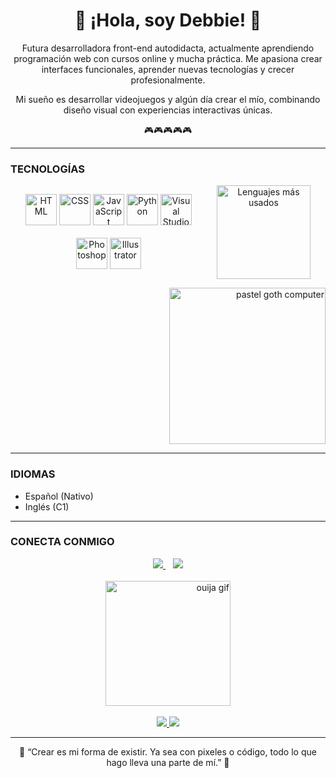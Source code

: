 <h1 align="center">🌸 ¡Hola, soy Debbie! 🌸</h1>

<p align="center">
  Futura desarrolladora front-end autodidacta, actualmente aprendiendo programación web con cursos online y mucha práctica.  
  Me apasiona crear interfaces funcionales, aprender nuevas tecnologías y crecer profesionalmente.
</p>
<p align="center">
  Mi sueño es desarrollar videojuegos y algún día crear el mío, combinando diseño visual con experiencias interactivas únicas.
</p>
<p align="center">
  🎮🎮🎮🎮🎮
</p>

---
</div>

### TECNOLOGÍAS

<div align="center" style="display: flex; justify-content: center; align-items: center; gap: 40px; flex-wrap: wrap;">

<!-- Íconos -->
<div>
  <img src="https://cdn.jsdelivr.net/gh/devicons/devicon/icons/html5/html5-original.svg" width="50" title="HTML" />
  <img src="https://cdn.jsdelivr.net/gh/devicons/devicon/icons/css3/css3-original.svg" width="50" title="CSS" />
  <img src="https://cdn.jsdelivr.net/gh/devicons/devicon/icons/javascript/javascript-original.svg" width="50" title="JavaScript" />
  <img src="https://cdn.jsdelivr.net/gh/devicons/devicon/icons/python/python-original.svg" width="50" title="Python" />
  <img src="https://cdn.jsdelivr.net/gh/devicons/devicon/icons/vscode/vscode-original.svg" width="50" title="Visual Studio Code" />
  <br><br>
  <img src="https://cdn.jsdelivr.net/gh/devicons/devicon/icons/photoshop/photoshop-plain.svg" width="50" title="Photoshop" />
  <img src="https://cdn.jsdelivr.net/gh/devicons/devicon/icons/illustrator/illustrator-plain.svg" width="50" title="Illustrator" />
</div>

<!-- Estadística (Dracula theme) -->
<div>
  <img src="https://github-readme-stats.vercel.app/api/top-langs/?username=DebbieStokess&layout=compact&theme=dracula&hide_title=true&hide_border=true&langs_count=6" alt="Lenguajes más usados" height="150" />
</div>

</div>


<p align="right">
  <img src="https://i.pinimg.com/originals/39/b2/89/39b289eca8b58a99b29423a4078504fe.gif" width="250" alt="pastel goth computer" />
</p>

</div>

---

### IDIOMAS

- Español (Nativo)  
- Inglés (C1)

---

### CONECTA CONMIGO

<div align="center">

  <!-- Botones de contacto -->
  <a href="https://www.linkedin.com/in/debacu97/" target="_blank">
    <img src="https://img.shields.io/badge/LinkedIn-%23dab4f7?style=for-the-badge&logo=linkedin&logoColor=black" />
  </a>
  &nbsp;&nbsp;
  <a href="mailto:debbiear1997@gmail.com">
    <img src="https://img.shields.io/badge/Gmail-%23dab4f7?style=for-the-badge&logo=gmail&logoColor=black" />
  </a>
  <br><br>
  <!-- GIF gótico -->
  <a href="#" align="right">
    <img src="https://i.pinimg.com/originals/62/1d/2d/621d2d2376e9b5b6d6be9a253ed25d04.gif" width="200" alt="ouija gif" />
  </a>
  <br><br>
  <a href="https://www.instagram.com/debbie_stks/?hl=en" target="_blank">
    <img src="https://img.shields.io/badge/INSTAGRAM-ffffff?style=for-the-badge&logo=instagram&logoColor=black&labelColor=dba8f0&color=dba8f0" />
  </a>
  <a href="https://discordapp.com/users/debbiestokes" target="_blank">
    <img src="https://img.shields.io/badge/DISCORD-ffffff?style=for-the-badge&logo=discord&logoColor=black&labelColor=dba8f0&color=dba8f0" />
  </a>
</div>

---

<p align="center">
  🖤 “Crear es mi forma de existir. Ya sea con pixeles o código, todo lo que hago lleva una parte de mí.” 🖤
</p>
